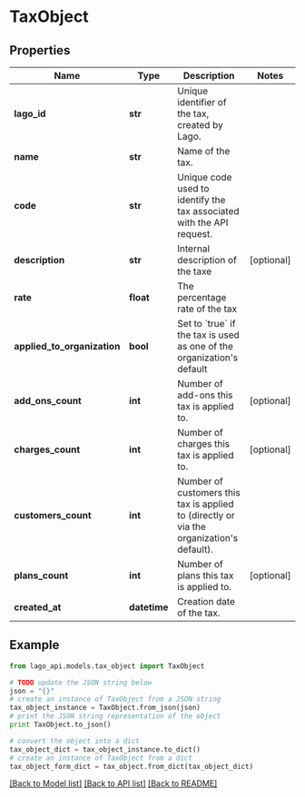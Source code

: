 # TaxObject


## Properties

Name | Type | Description | Notes
------------ | ------------- | ------------- | -------------
**lago_id** | **str** | Unique identifier of the tax, created by Lago. | 
**name** | **str** | Name of the tax. | 
**code** | **str** | Unique code used to identify the tax associated with the API request. | 
**description** | **str** | Internal description of the taxe | [optional] 
**rate** | **float** | The percentage rate of the tax | 
**applied_to_organization** | **bool** | Set to &#x60;true&#x60; if the tax is used as one of the organization&#39;s default | 
**add_ons_count** | **int** | Number of add-ons this tax is applied to. | [optional] 
**charges_count** | **int** | Number of charges this tax is applied to. | [optional] 
**customers_count** | **int** | Number of customers this tax is applied to (directly or via the organization&#39;s default). | 
**plans_count** | **int** | Number of plans this tax is applied to. | [optional] 
**created_at** | **datetime** | Creation date of the tax. | 

## Example

```python
from lago_api.models.tax_object import TaxObject

# TODO update the JSON string below
json = "{}"
# create an instance of TaxObject from a JSON string
tax_object_instance = TaxObject.from_json(json)
# print the JSON string representation of the object
print TaxObject.to_json()

# convert the object into a dict
tax_object_dict = tax_object_instance.to_dict()
# create an instance of TaxObject from a dict
tax_object_form_dict = tax_object.from_dict(tax_object_dict)
```
[[Back to Model list]](../README.md#documentation-for-models) [[Back to API list]](../README.md#documentation-for-api-endpoints) [[Back to README]](../README.md)


